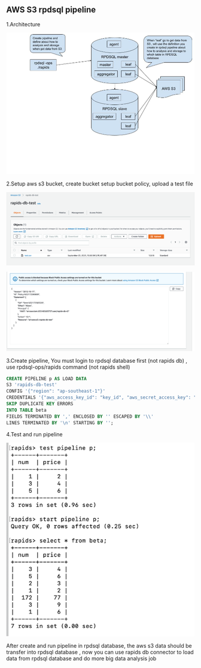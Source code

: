 ## AWS S3 rpdsql pipeline

1.Architecture

![Branching](https://github.com/shineyear/rapidsdb.github.io/raw/gh-pages/images/rapids%20db%20pipeline.jpg)

2.Setup aws s3 bucket, create bucket setup bucket policy, upload a test file

![Branching](https://github.com/shineyear/rapidsdb.github.io/raw/gh-pages/images/Screen%20Shot%202021-09-20%20at%201.44.59%20PM.png)

![Branching](https://github.com/shineyear/rapidsdb.github.io/raw/gh-pages/images/Screen%20Shot%202021-09-20%20at%202.21.02%20PM.png)

3.Create pipeline, You must login to rpdsql database first (not rapids db) , use rpdsql-ops/rapids command (not rapids shell)

```sql
CREATE PIPELINE p AS LOAD DATA 
S3 'rapids-db-test' 
CONFIG '{"region": "ap-southeast-1"}' 
CREDENTIALS '{"aws_access_key_id": "key_id", "aws_secret_access_key": "secret_key"}' 
SKIP DUPLICATE KEY ERRORS
INTO TABLE beta
FIELDS TERMINATED BY ',' ENCLOSED BY '' ESCAPED BY '\\' 
LINES TERMINATED BY '\n' STARTING BY '';
```

4.Test and run pipeline

![Branching](https://github.com/shineyear/rapidsdb.github.io/raw/gh-pages/images/Screen%20Shot%202021-09-21%20at%209.59.53%20AM.png)

After create and run pipeline in rpdsql database, the aws s3 data should be transfer into rpdsql database , 
now you can use rapids db connector to load data from rpdsql database and do more big data analysis job

